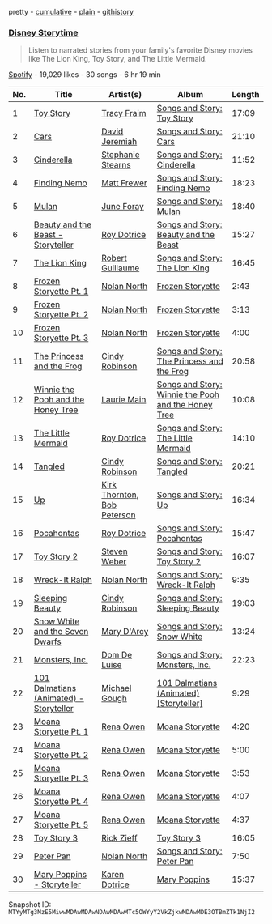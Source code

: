 pretty - [cumulative](/playlists/cumulative/37i9dQZF1DWUpLoMa4BXi9.md) - [plain](/playlists/plain/37i9dQZF1DWUpLoMa4BXi9) - [githistory](https://github.githistory.xyz/mackorone/spotify-playlist-archive/blob/main/playlists/plain/37i9dQZF1DWUpLoMa4BXi9)

### [Disney Storytime](https://open.spotify.com/playlist/37i9dQZF1DWUpLoMa4BXi9)

> Listen to narrated stories from your family's favorite Disney movies like The Lion King, Toy Story, and The Little Mermaid.

[Spotify](https://open.spotify.com/user/spotify) - 19,029 likes - 30 songs - 6 hr 19 min

| No. | Title | Artist(s) | Album | Length |
|---|---|---|---|---|
| 1 | [Toy Story](https://open.spotify.com/track/1Wmh8p0aXrmsHr9SIDa2C0) | [Tracy Fraim](https://open.spotify.com/artist/2xwU2gl00FjOwi144I95pT) | [Songs and Story: Toy Story](https://open.spotify.com/album/7wVXtE61CeppA7IDVJqYa2) | 17:09 |
| 2 | [Cars](https://open.spotify.com/track/4xZ2V2v1et5VjIEluggjU6) | [David Jeremiah](https://open.spotify.com/artist/6xfFLUCUej7qZquVQL2NNL) | [Songs and Story: Cars](https://open.spotify.com/album/33hGKXr2ZQKt8dU1PRHvoW) | 21:10 |
| 3 | [Cinderella](https://open.spotify.com/track/758ehxhBBJFGukUrEgnTjD) | [Stephanie Stearns](https://open.spotify.com/artist/3gUxQ3NNbJmUZgZ2wtFcBl) | [Songs and Story: Cinderella](https://open.spotify.com/album/1d4rBfCtXPqkphzbvjokLa) | 11:52 |
| 4 | [Finding Nemo](https://open.spotify.com/track/2DLn7ObdemNc73MhPSRdBN) | [Matt Frewer](https://open.spotify.com/artist/0ikq8TVuhiHn7ZJDWNbAgS) | [Songs and Story: Finding Nemo](https://open.spotify.com/album/2LZ46md4ArNMnuJXA8kpuX) | 18:23 |
| 5 | [Mulan](https://open.spotify.com/track/7hbhqm0b0MZkxmvy4koUtV) | [June Foray](https://open.spotify.com/artist/74QodIrto2Mb8RcA06EuUa) | [Songs and Story: Mulan](https://open.spotify.com/album/1VAL3EDyf93TIh7DvHsUZJ) | 18:40 |
| 6 | [Beauty and the Beast \- Storyteller](https://open.spotify.com/track/6G7rgYtkZyixcRWs7HiByE) | [Roy Dotrice](https://open.spotify.com/artist/5DB0TjFJRAPRUdfIVWYJXm) | [Songs and Story: Beauty and the Beast](https://open.spotify.com/album/6xHfaSDeF1brCSHBeBmMSG) | 15:27 |
| 7 | [The Lion King](https://open.spotify.com/track/6PetSewV4L1gKLOAcHDLcD) | [Robert Guillaume](https://open.spotify.com/artist/5ohxmJ6nh8Dx2WFzudufCl) | [Songs and Story: The Lion King](https://open.spotify.com/album/3EnWuUDDMGoDKX3V8QwRdg) | 16:45 |
| 8 | [Frozen Storyette Pt\. 1](https://open.spotify.com/track/5QyxZGonXF7bV7Cs4FEVNT) | [Nolan North](https://open.spotify.com/artist/6BKh5PiiIVM7K2aTtS60cU) | [Frozen Storyette](https://open.spotify.com/album/1q4t1CM7JOIR6HhMwzQtKr) | 2:43 |
| 9 | [Frozen Storyette Pt\. 2](https://open.spotify.com/track/2uEFakDjYJ83pcQZaFauzb) | [Nolan North](https://open.spotify.com/artist/6BKh5PiiIVM7K2aTtS60cU) | [Frozen Storyette](https://open.spotify.com/album/1q4t1CM7JOIR6HhMwzQtKr) | 3:13 |
| 10 | [Frozen Storyette Pt\. 3](https://open.spotify.com/track/2JjVwdiEkZAcsuLJ8nUJef) | [Nolan North](https://open.spotify.com/artist/6BKh5PiiIVM7K2aTtS60cU) | [Frozen Storyette](https://open.spotify.com/album/1q4t1CM7JOIR6HhMwzQtKr) | 4:00 |
| 11 | [The Princess and the Frog](https://open.spotify.com/track/68dktL7vR4B95u3CruMGUt) | [Cindy Robinson](https://open.spotify.com/artist/7Cky42ttadk7opBWW0yi38) | [Songs and Story: The Princess and the Frog](https://open.spotify.com/album/1tbd2iI63LXvBon9yEP4gT) | 20:58 |
| 12 | [Winnie the Pooh and the Honey Tree](https://open.spotify.com/track/081NFksE4D3T6AaQd6hMIx) | [Laurie Main](https://open.spotify.com/artist/4ViMrlaRqnmthdHRk0NDQy) | [Songs and Story: Winnie the Pooh and the Honey Tree](https://open.spotify.com/album/2h7GDf31ar6zI2SkHrQ9TE) | 10:08 |
| 13 | [The Little Mermaid](https://open.spotify.com/track/175Hp7R2vZCPJSB0PcYuqp) | [Roy Dotrice](https://open.spotify.com/artist/5DB0TjFJRAPRUdfIVWYJXm) | [Songs and Story: The Little Mermaid](https://open.spotify.com/album/487TgoOliAew4DIQTr7Ak8) | 14:10 |
| 14 | [Tangled](https://open.spotify.com/track/16IKUZbb64LoX2sOrdxFeb) | [Cindy Robinson](https://open.spotify.com/artist/7Cky42ttadk7opBWW0yi38) | [Songs and Story: Tangled](https://open.spotify.com/album/1E8pqXmmxlhn8soDCXabfF) | 20:21 |
| 15 | [Up](https://open.spotify.com/track/4qaG0e6gWNuuxGBnNuyzuW) | [Kirk Thornton](https://open.spotify.com/artist/15unNxeCj0UZ7g3RM1bdt1), [Bob Peterson](https://open.spotify.com/artist/2YgtFNJmLJ0DzhaTWRiO5O) | [Songs and Story: Up](https://open.spotify.com/album/4DntPIfqiquBzgbmFee7u2) | 16:34 |
| 16 | [Pocahontas](https://open.spotify.com/track/5OOJEvD0XGaLo02p4bswY6) | [Roy Dotrice](https://open.spotify.com/artist/5DB0TjFJRAPRUdfIVWYJXm) | [Songs and Story: Pocahontas](https://open.spotify.com/album/6uCMCobTioiSEnMgUle7uj) | 15:47 |
| 17 | [Toy Story 2](https://open.spotify.com/track/5oY2u1iRFNoFy0ScuxoFjX) | [Steven Weber](https://open.spotify.com/artist/5q29Mh9QFJpcnPSZXMwjQ6) | [Songs and Story: Toy Story 2](https://open.spotify.com/album/6uRo9YVZYotOAT7YiAn21c) | 16:07 |
| 18 | [Wreck\-It Ralph](https://open.spotify.com/track/3FEx5KiBaGmrJq0u094qjo) | [Nolan North](https://open.spotify.com/artist/6BKh5PiiIVM7K2aTtS60cU) | [Songs and Story: Wreck\-It Ralph](https://open.spotify.com/album/6IAqezhgjV6UskVCCcwK10) | 9:35 |
| 19 | [Sleeping Beauty](https://open.spotify.com/track/5igPvKQ6hLqSVLGibysbSw) | [Cindy Robinson](https://open.spotify.com/artist/7Cky42ttadk7opBWW0yi38) | [Songs and Story: Sleeping Beauty](https://open.spotify.com/album/0g9VcAua5r6AIaQs2BINWu) | 19:03 |
| 20 | [Snow White and the Seven Dwarfs](https://open.spotify.com/track/0x7Q063J96VqFLKIKnlZEM) | [Mary D'Arcy](https://open.spotify.com/artist/6QSxC78BCVazLwA28o0sDc) | [Songs and Story: Snow White](https://open.spotify.com/album/2cWFLGizkUaUWDjMeh7wP8) | 13:24 |
| 21 | [Monsters, Inc.](https://open.spotify.com/track/7ETl2ZrFKwLjS9Lzivpg3G) | [Dom De Luise](https://open.spotify.com/artist/2o76Naw3g8vbPe18S9Hscy) | [Songs and Story: Monsters, Inc.](https://open.spotify.com/album/6PekV9VFO61iS9M1qqUZPg) | 22:23 |
| 22 | [101 Dalmatians \(Animated\) \- Storyteller](https://open.spotify.com/track/7862XC8i1wphnOtlspiSyA) | [Michael Gough](https://open.spotify.com/artist/1UUNseJdZHwfIUzoaGUD3l) | [101 Dalmatians \(Animated\) \[Storyteller\]](https://open.spotify.com/album/62SOQWaxuV2EzQwyqOSOpQ) | 9:29 |
| 23 | [Moana Storyette Pt\. 1](https://open.spotify.com/track/1I6H2p3cWeBNoEakXnY58G) | [Rena Owen](https://open.spotify.com/artist/6Dafb6Wwn8a120IfghVSqe) | [Moana Storyette](https://open.spotify.com/album/3WsxUDFhioIDuNfTM7Shk4) | 4:20 |
| 24 | [Moana Storyette Pt\. 2](https://open.spotify.com/track/6oQoHy85zaMXxlkue6XENN) | [Rena Owen](https://open.spotify.com/artist/6Dafb6Wwn8a120IfghVSqe) | [Moana Storyette](https://open.spotify.com/album/3WsxUDFhioIDuNfTM7Shk4) | 5:00 |
| 25 | [Moana Storyette Pt\. 3](https://open.spotify.com/track/6yYwjVzl2JsqfecmRxqvOk) | [Rena Owen](https://open.spotify.com/artist/6Dafb6Wwn8a120IfghVSqe) | [Moana Storyette](https://open.spotify.com/album/3WsxUDFhioIDuNfTM7Shk4) | 3:53 |
| 26 | [Moana Storyette Pt\. 4](https://open.spotify.com/track/6QwXGukcE0K9cdQUcyrBUE) | [Rena Owen](https://open.spotify.com/artist/6Dafb6Wwn8a120IfghVSqe) | [Moana Storyette](https://open.spotify.com/album/3WsxUDFhioIDuNfTM7Shk4) | 4:07 |
| 27 | [Moana Storyette Pt\. 5](https://open.spotify.com/track/2kV2w875efCDW2cEtGAtvP) | [Rena Owen](https://open.spotify.com/artist/6Dafb6Wwn8a120IfghVSqe) | [Moana Storyette](https://open.spotify.com/album/3WsxUDFhioIDuNfTM7Shk4) | 4:37 |
| 28 | [Toy Story 3](https://open.spotify.com/track/2Yf0fbv6Ph0kxTOuqvfWpY) | [Rick Zieff](https://open.spotify.com/artist/5TYQBrQvIuhdPPP3TjP5aA) | [Toy Story 3](https://open.spotify.com/album/2B7fuddDJd5ZT2P096Wmyv) | 16:05 |
| 29 | [Peter Pan](https://open.spotify.com/track/6DcUpWBWAM3Ayqhs8vdqrW) | [Nolan North](https://open.spotify.com/artist/6BKh5PiiIVM7K2aTtS60cU) | [Songs and Story: Peter Pan](https://open.spotify.com/album/1PYq2vd60V10HsdOWjfpTH) | 7:50 |
| 30 | [Mary Poppins \- Storyteller](https://open.spotify.com/track/3MzsifNRt15WBoc6u7PLul) | [Karen Dotrice](https://open.spotify.com/artist/2vHx2wi7daCLxHL0jKOZiz) | [Mary Poppins](https://open.spotify.com/album/2xjTIjw6eUd2lXPxC9uxAb) | 15:37 |

Snapshot ID: `MTYyMTg3MzE5MiwwMDAwMDAwNDAwMDAwMTc5OWYyY2VkZjkwMDAwMDE3OTBmZTk1NjI2`
